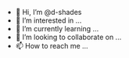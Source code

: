 - 👋 Hi, I’m @d-shades
- 👀 I’m interested in ...
- 🌱 I’m currently learning ...
- 💞️ I’m looking to collaborate on ...
- 📫 How to reach me ...

<!---
d-shades/d-shades is a ✨ special ✨ repository because its `README.md` (this file) appears on your GitHub profile.
You can click the Preview link to take a look at your changes.
--->
